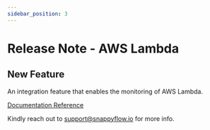 ```yaml
---
sidebar_position: 3 
---
```

# Release Note - AWS Lambda

## New Feature

An integration feature that enables the monitoring of AWS Lambda.

[Documentation Reference](/docs/selfhosted-lite/Integrations/aws_lambda)

Kindly reach out to [support@snappyflow.io](mailto:support@snappyflow.io) for more info.

